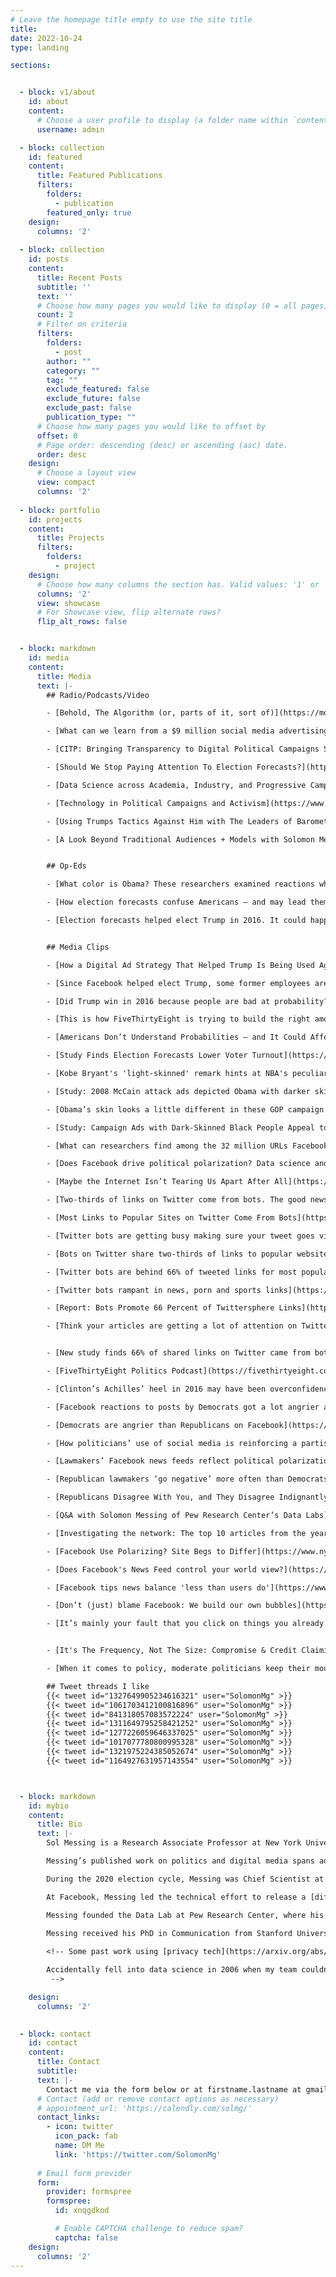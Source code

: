 ```yaml
---
# Leave the homepage title empty to use the site title
title:
date: 2022-10-24
type: landing

sections:


  - block: v1/about
    id: about
    content:
      # Choose a user profile to display (a folder name within `content/authors/`)
      username: admin

  - block: collection
    id: featured
    content:
      title: Featured Publications
      filters:
        folders:
          - publication
        featured_only: true
    design:
      columns: '2'
      
  - block: collection
    id: posts
    content:
      title: Recent Posts
      subtitle: ''
      text: ''
      # Choose how many pages you would like to display (0 = all pages)
      count: 2
      # Filter on criteria
      filters:
        folders:
          - post
        author: ""
        category: ""
        tag: ""
        exclude_featured: false
        exclude_future: false
        exclude_past: false
        publication_type: ""
      # Choose how many pages you would like to offset by
      offset: 0
      # Page order: descending (desc) or ascending (asc) date.
      order: desc
    design:
      # Choose a layout view
      view: compact
      columns: '2'
      
  - block: portfolio
    id: projects
    content:
      title: Projects
      filters:
        folders:
          - project
    design:
      # Choose how many columns the section has. Valid values: '1' or '2'.
      columns: '2'
      view: showcase
      # For Showcase view, flip alternate rows?
      flip_alt_rows: false


  - block: markdown
    id: media
    content:
      title: Media
      text: |-
        ## Radio/Podcasts/Video

        - [Behold, The Algorithm (or, parts of it, sort of)](https://moderated-content.simplecast.com/episodes/mc-weekly-update-4-3-behold-the-algorithm-or-parts-of-it-sort-of) **Moderated Content, hosted by Alex Stamos & Evelyn Douek** 

        - [What can we learn from a $9 million social media advertising experiment? Differential Turnout and Early Voting](https://moderated-content.simplecast.com/episodes/mc-weekly-update-1-16-looking-at-the-evidence) **Moderated Content, hosted by Alex Stamos & Evelyn Douek** 

        - [CITP: Bringing Transparency to Digital Political Campaigns Symposium](https://mediacentral.princeton.edu/media/Bringing+Transparency+to+Digital+Political+Campaigns+Symposium+AM+Session/1_0ta6wiz0) **Center for Information Technology Policy (CITP) and the Center for the Study of Democratic Politics (CSDP)** 

        - [Should We Stop Paying Attention To Election Forecasts?](https://www.sciencefriday.com/segments/election-forecasts/) **NPR's Science Friday, hosted by Ira Flatow & Elah Feder** 

        - [Data Science across Academia, Industry, and Progressive Campaigns, with Dr. Solomon Messing](https://socialmediaandpolitics.simplecast.com/episodes/data-science-academia-tech-industry-progressive-campaigns-solomon-messing). **Social Media and Politics Podcast, hosted by Michael Bossetta** 

        - [Technology in Political Campaigns and Activism](https://www.youtube.com/watch?v=LW05yRGrwfQ) **2020 CODE@MIT - Fireside Panel, hosted by Dean Eckles**

        - [Using Trumps Tactics Against Him with The Leaders of Barometer](https://soundcloud.com/thegreatbattlefield/using-trumps-tactics-against-him-with-the-leaders-of-barometer). **The Great Battlefield Podcast, hosted by Nathaniel G. Pearlman** 

        - [A Look Beyond Traditional Audiences + Models with Solomon Messing](https://youtu.be/9ZRpDPcN7I0?t=85) **FWIW 2020 Debrief, hosted by ACRONYM**


        ## Op-Eds 

        - [What color is Obama? These researchers examined reactions when his skin looks darker](https://www.washingtonpost.com/news/monkey-cage/wp/2016/01/11/what-color-is-obama-these-researchers-examined-reactions-when-his-skin-looks-darker/). **Washington Post's Monkey Cage** 

        - [How election forecasts confuse Americans — and may lead them not to vote at all](https://www.washingtonpost.com/news/monkey-cage/wp/2018/03/22/how-election-forecasts-confuse-americans-and-may-lead-them-not-to-vote-at-all/). **Washington Post's Monkey Cage** 

        - [Election forecasts helped elect Trump in 2016. It could happen again in 2020](https://www.usatoday.com/story/opinion/2020/10/01/election-forecasts-can-wrong-you-still-need-vote-column/5857993002/). **USA Today**


        ## Media Clips

        - [How a Digital Ad Strategy That Helped Trump Is Being Used Against Him](https://www.nytimes.com/2020/04/28/us/politics/Facebook-Acronym-advertising.html). **New York Times** 

        - [Since Facebook helped elect Trump, some former employees are using similar digital tricks to give Democrats an edge in 2020](https://www.vanityfair.com/news/2020/04/trump-facebook-mastermind-james-barnes-working-against-him). **Vanity Fair** 

        - [Did Trump win in 2016 because people are bad at probability?](https://www.washingtonpost.com/politics/2020/02/28/did-trump-win-2016-because-people-are-bad-probability/) **Washington Post**

        - [This is how FiveThirtyEight is trying to build the right amount of uncertainty into its 2020 election data analysis](https://www.niemanlab.org/2020/07/this-is-how-fivethirtyeight-is-trying-to-build-the-right-amount-of-uncertainty-into-its-2020-election-data-analysis/). **NiemanLab** 

        - [Americans Don’t Understand Probabilities – and It Could Affect Election Turnout](https://nymag.com/intelligencer/2018/02/americans-dont-understand-election-probabilities.html).  **New York Magazine**

        - [Study Finds Election Forecasts Lower Voter Turnout](https://politicalwire.com/2018/02/06/election-forecasts-lower-voter-turnout/). **Political Wire**

        - [Kobe Bryant's 'light-skinned' remark hints at NBA's peculiar racial politics](https://www.theguardian.com/sport/2016/jan/06/kobe-bryant-steph-curry-light-skinned-remark-hints-at-nbas-peculiar-racial-politics). **The Guardian** 

        - [Study: 2008 McCain attack ads depicted Obama with darker skin tone](https://www.cbsnews.com/news/study-2008-mccain-attack-ads-darkened-obama-skin-tone/). **CBS News** 

        - [Obama’s skin looks a little different in these GOP campaign ads](https://www.washingtonpost.com/news/wonk/wp/2015/12/29/obamas-skin-looks-a-little-different-in-these-gop-campaign-ads/). **Washington Post** 

        - [Study: Campaign Ads with Dark-Skinned Black People Appeal to White Racism](https://atlantablackstar.com/2016/01/03/study-campaign-ads-with-dark-skinned-black-people-appeal-to-white-racism/). **Atlanta Black Star** 

        - [What can researchers find among the 32 million URLs Facebook just released to Social Science One?](https://www.poynter.org/fact-checking/2019/what-can-researchers-find-among-the-32-million-urls-facebook-just-released-to-social-science-one/) **Poynter** 

        - [Does Facebook drive political polarization? Data science and research](https://journalistsresource.org/studies/society/social-media/facebook-political-polarization-data-science-research/). **Harvard Shorenstein Center** 

        - [Maybe the Internet Isn’t Tearing Us Apart After All](https://www.wired.com/2017/05/maybe-internet-isnt-tearing-us-apart/). **Wired** 

        - [Two-thirds of links on Twitter come from bots. The good news? They’re mostly bland](https://www.vox.com/technology/2018/4/9/17214720/pew-study-bots-generate-two-thirds-of-twitter-links). **Vox**

        - [Most Links to Popular Sites on Twitter Come From Bots](https://www.wired.com/story/twitter-bots-links/). **Wired** 

        - [Twitter bots are getting busy making sure your tweet goes viral](https://www.fastcompany.com/40556233/twitter-bots-are-getting-busy-making-sure-your-tweet-goes-viral). **FastCompany** 

        - [Bots on Twitter share two-thirds of links to popular websites](https://techcrunch.com/2018/04/09/bots-on-twitter-share-two-thirds-of-links-to-popular-websites-pew/). **TechCrunch** 

        - [Twitter bots are behind 66% of tweeted links for most popular sites](https://venturebeat.com/2018/04/09/pew-twitter-bots-are-behind-66-of-tweeted-links-for-most-popular-sites/). **VentureBeat** 

        - [Twitter bots rampant in news, porn and sports links](https://www.usatoday.com/story/tech/news/2018/04/09/bots-rampant-twitter-study-says-network-tries-thwart-devious-tweets/492536002/). **USA Today**

        - [Report: Bots Promote 66 Percent of Twittersphere Links](https://observer.com/2018/04/report-bots-promote-66-percent-twittersphere-links/). **Observer**

        - [Think your articles are getting a lot of attention on Twitter? It could be a lot of posting by bots](https://www.niemanlab.org/2018/04/think-your-articles-are-getting-a-lot-of-attention-on-twitter-it-could-be-a-lot-of-posting-by-bots/). **NiemanLab** 


        - [New study finds 66% of shared links on Twitter came from bots](https://sports.yahoo.com/new-study-finds-66-shared-links-twitter-came-bots-140230916.html). **Yahoo News** 

        - [FiveThirtyEight Politics Podcast](https://fivethirtyeight.com/features/politics-podcast-whats-so-wrong-with-nancy-pelosi/). **FiveThirtyEight** 

        - [Clinton’s Achilles’ heel in 2016 may have been overconfidence](https://www.washingtonpost.com/news/politics/wp/2018/02/06/clintons-achilles-heel-in-2016-may-have-been-overconfidence/). **Washington Post** 

        - [Facebook reactions to posts by Democrats got a lot angrier after Trump was elected](https://qz.com/1161816/facebook-and-politics-reactions-to-posts-by-democrats-got-a-lot-angrier-after-trump-was-elected/). **Quartz** 

        - [Democrats are angrier than Republicans on Facebook](https://www.axios.com/democrats-are-angrier-than-republicans-on-facebook-1515110686-ba65f9e2-10c3-4b06-b31f-4588fbca9573.html). **Axios** 

        - [How politicians’ use of social media is reinforcing a partisan media divide](https://www.washingtonpost.com/news/politics/wp/2017/12/18/how-politicians-use-of-social-media-is-reinforcing-a-partisan-media-divide/). **Washington Post** 

        - [Lawmakers’ Facebook news feeds reflect political polarization](https://www.politico.com/story/2017/12/18/pew-study-social-media-political-polarization-302252). **Politico** 

        - [Republican lawmakers ‘go negative’ more often than Democrats, according to a first-of-its-kind analysis](https://www.washingtonpost.com/news/wonk/wp/2017/02/23/republican-lawmakers-go-negative-more-often-than-democrats-according-to-a-first-of-its-kind-analysis/). **Washington Post** 

        - [Republicans Disagree With You, and They Disagree Indignantly](https://www.motherjones.com/kevin-drum/2017/02/pew-republicans-disagree-and-they-disagree-indignantly/). **Mother Jones** 

        - [Q&A with Solomon Messing of Pew Research Center’s Data Labs](https://www.pewresearch.org/fact-tank/2017/02/23/qa-with-solomon-messing-of-pew-research-centers-data-labs/). **Pew Research Center** 

        - [Investigating the network: The top 10 articles from the year in digital news and social media research](https://www.niemanlab.org/2015/12/investigating-the-network-the-top-10-articles-from-the-year-in-digital-news-and-social-media-research/). **NiemanLab** 

        - [Facebook Use Polarizing? Site Begs to Differ](https://www.nytimes.com/2015/05/08/technology/facebook-study-disputes-theory-of-political-polarization-among-users.html). **New York Times** 

        - [Does Facebook's News Feed control your world view?](https://www.cbsnews.com/news/facebooks-news-feed-limits-your-world-view/). **CBS News** 

        - [Facebook tips news balance 'less than users do'](https://www.bbc.com/news/science-environment-32606724). **BBC News** 

        - [Don’t (just) blame Facebook: We build our own bubbles](https://arstechnica.com/science/2015/05/dont-just-blame-facebook-we-build-our-own-bubbles/). **Ars Technica** 

        - [It’s mainly your fault that you click on things you already agree with](https://www.washingtonpost.com/news/energy-environment/wp/2015/05/07/facebook-study-says-its-mainly-your-fault-not-theirs-that-you-read-things-you-already-agree-with/). **Washington Post** 


        - [It's The Frequency, Not The Size: Compromise & Credit Claiming in Congress](https://mischiefsoffaction.blogspot.com/2015/01/its-frequency-not-size-compromise.html). **Mischiefs of Faction (Vox)** 

        - [When it comes to policy, moderate politicians keep their mouths shut](https://news.stanford.edu/news/2012/september/politics-policy-pork-092412.html). **Stanford News** 

        ## Tweet threads I like
        {{< tweet id="1327649905234616321" user="SolomonMg" >}}
        {{< tweet id="1061703412100816896" user="SolomonMg" >}}
        {{< tweet id="841318057083572224" user="SolomonMg" >}}
        {{< tweet id="1311649795258421252" user="SolomonMg" >}}
        {{< tweet id="1277226059646337025" user="SolomonMg" >}}
        {{< tweet id="1017077780800995328" user="SolomonMg" >}}
        {{< tweet id="1321975224385052674" user="SolomonMg" >}}
        {{< tweet id="1164927631957143554" user="SolomonMg" >}}



  - block: markdown
    id: mybio
    content:
      title: Bio
      text: |-
        Sol Messing is a Research Associate Professor at New York University, with the Center for Social Media and Politics. Prior to joining NYU, Messing founded data science research teams at Pew Research Center, Acronym, and Twitter. He has industry experience working on recommender systems, complex experimentation, feature engineering/discovery, algorithm audits, and differential privacy. 

        Messing’s published work on politics and digital media spans advertising, elections, social media, and Congressional communication. His most widely cited work shows how [ranking and social signals dominate ideological signals](pdf/SocialNewsCommRes.pdf) in digital media, and how the networks we form more powerfully govern exposure to [ideologically diverse content than algorithmic bias or individal preference](pdf/Science-2015-Bakshy-1130-2.pdf). His research on Congress consists of numerous works on inter-party criticism and conflict among [members on social media](https://www.pewresearch.org/politics/2017/02/23/partisan-conflict-and-congressional-outreach/), as well as [journal articles](https://www.cambridge.org/core/journals/american-political-science-review/article/abs/how-words-and-money-cultivate-a-personal-vote-the-effect-of-legislator-credit-claiming-on-constituent-credit-allocation/7538BBE494CE31274DAE7F9F2E220F04) and a co-authored book, [*The Impression of Influence*](pdf/GrimmerWestwoodMessingBook.pdf) (Princeton University Press, 2014) about the impacts of credit-claiming on the voting public. He has also published work on the [consequences of election forecasts](publication/wlm-2019-projecting/) and digital alterations to [candidate images in advertising](pdf/HSVmetricsCampaignsDarknessPOQFINAL.pdf). Messing’s most recent work quantifies the impact of an entire digital Presidential advertising campaign in the 2020 election, in what is likely the largest [digital advertsing field experiments in politics](/publication/aggarwal-2023-2-million-experiment/). 

        During the 2020 election cycle, Messing was Chief Scientist at [ACRONYM](https://www.nytimes.com/2020/04/28/us/politics/Facebook-Acronym-advertising.html), where his team drove investment by (correctly) [modeling the electoral importance of Georgia](/post/what-the-polls-got-wrong-in-2020/), oversaw a meta-analytic [ML system to generate estimates of persuasive messaging impact](https://towardsdatascience.com/the-haha-ratio-learning-from-facebooks-emoji-reactions-to-predict-persuasion-effects-of-fcd9180ea5dd) leveraging hundreds of past experiments and online behavioral data, and conducted the largest ever [digital advertsing field experiment in politics](/publication/aggarwal-2023-2-million-experiment/).

        At Facebook, Messing led the technical effort to release a [differentially private data set reflecting more than an exabyte of media data](/project/condor_data_release/), helped to found the Civic Integrity and FORT groups, and worked on prototypes that blend ML and experimentation (heterogenous effect estimation and contextual bandits). 

        Messing founded the Data Lab at Pew Research Center, where his team conducted algorithmic audits of [Google Image searches](https://www.pewresearch.org/social-trends/2018/12/17/gender-and-jobs-in-online-image-searches/) and [news photos on Facebook](https://www.journalism.org/2019/05/23/men-appear-twice-as-often-as-women-in-news-photos-on-facebook/), used ML to [study inauthentic and automated behavior on Twitter](https://www.pewresearch.org/internet/2018/04/09/bots-in-the-twittersphere/), and used NLP to understand the role of ideology and [power structures](https://www.pewresearch.org/fact-tank/2017/08/21/highly-ideological-members-of-congress-have-more-facebook-followers-than-moderates-do/) embedded in how members of [congress use social media to communicate](https://www.pewresearch.org/politics/2017/02/23/partisan-conflict-and-congressional-outreach/). 

        Messing received his PhD in Communication from Stanford University in 2013, earning a Masters of Science in Statistics. He serves on the advisory board of Journal of Quantitative Description, served as Assistant Editor of Political Communication, and founded the Journal of International Policy Solutions. 
  
        <!-- Some past work using [privacy tech](https://arxiv.org/abs/2002.04049) to [unlock research/ML](pdf/Facebook_DP_URLs_Dataset.pdf) in corporate data warehouses. 

        Accidentally fell into data science in 2006 when my team couldn't get budget for Stata and so got paid for 2 years to learn R. 
         -->

    design:
      columns: '2'

      
  - block: contact
    id: contact
    content:
      title: Contact
      subtitle:
      text: |-
        Contact me via the form below or at firstname.lastname at gmail dot com. 
      # Contact (add or remove contact options as necessary)
      # appointment_url: 'https://calendly.com/solmg/'
      contact_links:
        - icon: twitter
          icon_pack: fab
          name: DM Me
          link: 'https://twitter.com/SolomonMg'
    
      # Email form provider
      form:
        provider: formspree
        formspree:
          id: xnqgdkod

          # Enable CAPTCHA challenge to reduce spam?
          captcha: false
    design:
      columns: '2'
---
```

